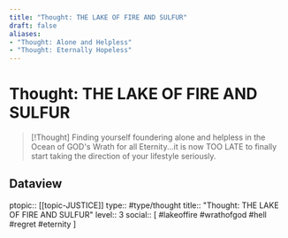 ```yaml
---
title: "Thought: THE LAKE OF FIRE AND SULFUR"
draft: false
aliases:
- "Thought: Alone and Helpless"
- "Thought: Eternally Hopeless"
---
```

# Thought: THE LAKE OF FIRE AND SULFUR
> [!Thought]
> Finding yourself foundering alone and helpless in the Ocean of GOD's Wrath for all Eternity...it is now TOO LATE to finally start taking the direction of your lifestyle seriously.

## Dataview
ptopic:: [[topic-JUSTICE]]
type:: #type/thought
title:: "Thought: THE LAKE OF FIRE AND SULFUR"
level:: 3
social:: [ #lakeoffire #wrathofgod #hell #regret #eternity ]
